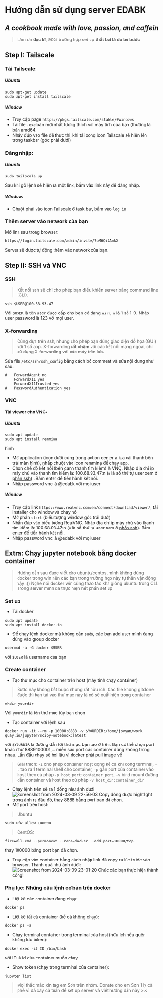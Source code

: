 # Hướng dẫn sử dụng  server EDABK
## _A cookbook made with love, passion, and caffein_
> Làm ơn **đọc kĩ**, 90% trường hợp set up **thất bại là do bỏ bước**  
## Step I: Tailscale
### Tải Tailscale:
##### Ubuntu
```
sudo apt-get update
sudo apt-get install tailscale
```
##### Window
- Truy cập page `https://pkgs.tailscale.com/stable/#windows`
- Tải file `.exe` bản mới nhất tương thích với máy tính của bạn (thường là bản amd64)
- Nháy đúp vào file để thực thi, khi tải xong icon Tailscale sẽ hiện lên trong taskbar (góc phải dưới)

### Đăng nhập:
##### Ubuntu
```
sudo tailscale up
```
Sau khi gõ lệnh sẽ hiện ra một link, bấm  vào link này để đăng nhập.
##### Window:
- Chuột phải vào icon Tailscale ở task bar, bấm vào `log in`
### Thêm server vào network của bạn
Mở link sau trong browser:
```
https://login.tailscale.com/admin/invite/7oM6QiZAmkX
```
Server sẽ được tự động thêm vào network của bạn.
## Step II: SSH và VNC
### <a name="ssh"></a>SSH
> Kết nối ssh sẽ chỉ cho phép bạn điều khiển server bằng command line  (CLI).
```
ssh $USER@100.68.93.47
```
Với `$USER` là tên user được cấp cho bạn có dạng `usrn`, `n` là 1 số 1-9. Nhập user password là 123 với mọi user.
### X-forwarding
> Cũng dựa trên ssh, nhưng cho phép bạn dùng giao diện đồ họa (GUI) với  1 số app. X-forwarding  **rất chậm** với các kết nối mạng ngoài, chỉ sử dụng X-forwarding với các máy trên lab.

Sửa file `/etc/ssh/ssh_config` bằng cách bỏ comment và sửa nội dung như sau:
```
#   ForwardAgent no
    ForwardX11 yes
    ForwardX11Trusted yes
#   PasswordAuthentication yes
```
### VNC
#### Tải viewer cho VNC:
##### Ubuntu

```
sudo apt update
sudo apt install remmina
```
hình
- Mở application (icon dưới cùng trong action center a.k.a cái thanh bên trái màn hình), nhấp chuột vào icon remmina để chạy app.
- Chọn chế độ kết nối (bên cạnh thanh tìm kiếm) là VNC. Nhập địa chỉ ip máy chủ vào thanh tìm kiếm là: 100.68.93.47:n (`n` là số thứ tự user xem ở [phần ssh](#ssh)) . Bấm enter để tiến hành kết nối.
- Nhập password vnc là @edabk với mọi user
##### Window
- Truy cập link `https://www.realvnc.com/en/connect/download/viewer/`, tải installer cho window và chạy nó
- Mở phần `start` (biểu tượng window góc trái dưới)
- Nhấn đúp vào biểu tượng RealVNC. Nhập địa chỉ ip máy chủ vào thanh tìm kiếm là: 100.68.93.47:n (`n` là số thứ tự user xem ở [phần ssh](#ssh)). Bấm enter để tiến hành kết nối.
- Nhập password vnc là @edabk với mọi user
## Extra: Chạy jupyter notebook bằng docker container
> Hướng dẫn sau được viết cho ubuntu/centos, mình không dùng docker trong win nên các bạn trong trường hợp này tự thân vận động vậy :)) Nghe nói docker win cũng thao tác khá giống ubuntu trong CLI. Trong server mình đã thực hiện hết phần set up
### Set up
- Tải docker
```
sudo apt update
sudo apt install docker.io
```
- Để chạy lệnh docker mà không cần `sudo`, các bạn add user mình đang dùng vào group docker
```
usermod -a -G docker $USER
```
với `$USER` là username của bạn
### Create container
- Tạo thư mục cho container trên host (máy tính chạy container)
> Bước này không bắt buộc nhưng rất hữu ích. Các file không gitclone được thì bạn tải vào thư mục này là nó sẽ xuất hiện trong container
```
mkdỉr yourdir
```
Với `yourdir` là tên thư mục tùy bạn chọn
- Tạo container với lệnh sau
```
docker run -it --rm -p 10000:8888 -v $YOURDIR:/home/jovyan/work quay.io/jupyter/scipy-notebook:latest
```
với `$YOURDIR` là đường dẫn tới thư mục bạn tạo ở trên. Bạn có thể chọn port khác như 8889,100001,... miễn sao port các container dùng không trùng nhau. Lần đầu chạy sẽ hơi lâu vì docker phải pull image về
> Giải thích: `-i` cho phép container hoạt động kể cả khi đóng terminal, `-t` tạo ra 1 terminal shell cho container, `-p` gắn port của container vào host theo cú pháp `-p host_port:container_port`, `-v` bind mount đường dẫn container và host theo cú pháp `-v host_dir:container_dir`
- Chạy lệnh trên sẽ ra 1 đống như ảnh dưới
![Screenshot from 2024-03-09 22-56-03](https://github.com/cern143/edabk_SoC_doc/assets/70802909/2242f7d7-65ce-4fd7-b0b8-cdaa4f8be621)
Copy dòng được hightlight trong ảnh ra đâu đó, thay 8888 bằng port bạn đã chọn.
- Mở port trên host:
> Ubuntu
```
sudo ufw allow 100000
```
> CentOS:
```
firewall-cmd --permanent --zone=docker --add-port=10000/tcp
```
thay 100000 bằng port bạn đã chọn.
- Truy cập vào container bằng cách nhập link đã copy ra lúc trước vào browser. Thành quả như ảnh dưới:
![Screenshot from 2024-03-09 23-01-20](https://github.com/cern143/edabk_SoC_doc/assets/70802909/4a6248b5-9dd3-46b5-9754-493a584fcb5f)
Chúc các bạn thực hiện thành công!
### Phụ lục: Những câu lệnh cơ bản trên docker
- Liệt kê các container đang chạy:
```
docker ps
```
- Liệt kê tất cả container (kể cả không chạy):
```
docker ps -a
```
- Chạy terminal container trong terminal của host (hữu ích nếu quên không lưu token):
```
docker exec -it ID /bin/bash
```
với ID là id của container muốn chạy
- Show token (chạy trong terminal của container):
```
jupyter list
```
> Mọi thắc mắc xin tag em Sơn trên nhóm. Donate cho em Sơn 1 ly cà phê vì đã cày cả tuần để set up server và viết hướng dẫn này >.<






